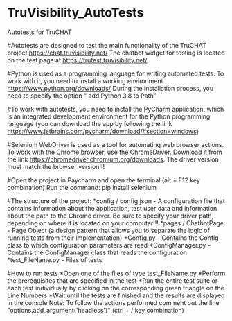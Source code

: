 # TruVisibility_AutoTests
Autotests for TruCHAT

#Autotests are designed to test the main functionality of the TruCHAT project https://chat.truvisibility.net/
The chatbot widget for testing is located on the test page at https://trutest.truvisibility.net/

#Python is used as a programming language for writing automated tests. To work with it, you need to install a working environment https://www.python.org/downloads/
During the installation process, you need to specify the option " add Python 3.8 to Path”

#To work with autotests, you need to install the PyCharm application, which is an integrated development environment for the Python programming language (you can download the app by following the link https://www.jetbrains.com/pycharm/download/#section=windows)

#Selenium WebDriver is used as a tool for automating web browser actions. To work with the Chrome browser, use the ChromeDriver. Download it from the link https://chromedriver.chromium.org/downloads. The driver version must match the browser version!!!

#Open the project in Paycharm and open the terminal (alt + F12 key combination)
Run the command: pip install selenium

#The structure of the project:
*config / config.json - A configuration file that contains information about the application, test user data and information about the path to the Chrome driver. Be sure to specify your driver path, depending on where it is located on your computer!!!
*pages / ChatbotPage - Page Object (a design pattern that allows you to separate the logic of running tests from their implementation)
*Config.py - Contains the Config class to which configuration parameters are read
*ConfigManager.py - Contains the ConfigManager class that reads the configuration
*test_FileName.py - Files of tests

#How to run tests
*Open one of the files of type test_FileName.py
*Perform the prerequisites that are specified in the test
*Run the entire test suite or each test individually by clicking on the corresponding green triangle on the Line Numbers
*Wait until the tests are finished and the results are displayed in the console
Note: To follow the actions performed comment out the line "options.add_argument('headless')" (ctrl + / key combination)


